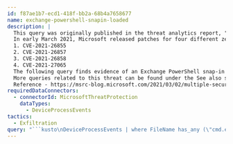 ```yaml
---
id: f87ae1b7-ecd1-418f-bb2a-68b4a7658677
name: exchange-powershell-snapin-loaded
description: |
  This query was originally published in the threat analytics report, "Exchange Server zero-days exploited in the wild".
  In early March 2021, Microsoft released patches for four different zero-day vulnerabilities affecting Microsoft Exchange Server. The vulnerabilities were being used in a coordinated attack. For more information on the vulnerabilities, visit the following links:
  1. CVE-2021-26855
  2. CVE-2021-26857
  3. CVE-2021-26858
  4. CVE-2021-27065
  The following query finds evidence of an Exchange PowerShell snap-in being loaded. This can indicate an attempt to exfiltrate data.
  More queries related to this threat can be found under the See also section of this page.
  Reference - https://msrc-blog.microsoft.com/2021/03/02/multiple-security-updates-released-for-exchange-server/
requiredDataConnectors:
  - connectorId: MicrosoftThreatProtection
    dataTypes:
      - DeviceProcessEvents
tactics:
  - Exfiltration
query: "```kusto\nDeviceProcessEvents | where FileName has_any (\"cmd.exe\", \"powershell.exe\", \"PowerShell_ISE.exe\") \n| where ProcessCommandLine contains \"Add-PSSnapin Microsoft.Exchange.Powershell.Snapin\"\n```"
---
```


